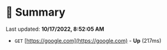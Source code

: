 # 📖 Summary
Last updated: **10/17/2022, 8:52:05 AM**

- `GET` [https://google.com](https://google.com) - **Up** (217ms)
